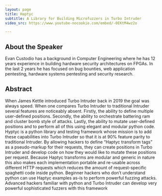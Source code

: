 ```yaml
---
layout: page
title: Haptyc
subtitle: A Library for Building Microfuzzers in Turbo Intruder
video_src: https://www.youtube-nocookie.com/embed/-0EKtM4wz2o

---
```


About the Speaker 
-----------------
Evan Custodio has a background in Computer Engineering where he has 12 years experience in building hardware security architectures on FPGAs. In the last 2 years he has focused on bug bounties, web application pentesting, hardware systems pentesting and security research.
                       

Abstract
-----------------
When James Kettle introduced Turbo Intruder back in 2019 the goal was always speed. When one compares Turbo Intruder to traditional Intruder several features are noticeably absent. Firstly, the ability to define multiple user-defined positions. Secondly, the ability to orchestrate battering ram and cluster bomb style of attacks. Lastly, the ability to mutate user-defined positions and to perform all of this using elegant and modular python code. Hyptyc is a python library and testing framework whose mission is to add these capabilities into Turbo Intruder so that it is at 90% feature parity to traditional Intruder. By allowing hackers to define “Haptyc transform tags” as a pseudo-markup for their requests, they can create positions in Turbo Intruder and develop code on how they would like to mutate these positions per request. Because Haptyc transforms are modular and generic in nature this also makes each implementation portable and re-usable across different HTTP requests which reduces the amount of request-specific spaghetti code inside python. Beginner hackers who don’t understand python can use Haptyc examples as-is to perform powerful fuzzing attacks. Advanced hackers familiar with python and Turbo Intruder can develop very powerful sophisticated fuzzers with this framework